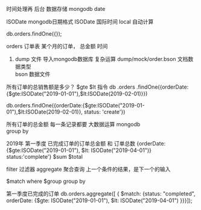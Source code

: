 时间处理再 后台
数据存储  mongodb  date

ISODate   mongodb日期格式
ISODate   国际时间
local     自动计算


db.orders.findOne({});

orders 订单表
某个月的订单，  总金额   时间
1. dump 文件   导入mongodb数据库   复杂运算
  dump/mock/order.bson   文档数据类型  
  bson  数据文件

所有订单的总销售额是多少？
$gte  $lt  指令
  db
    .orders
    .findOne({orderDate:{$gte:ISODate("2019-01-01"),$lt:ISODate(2019-02-01)}})

  db.orders.findOne({orderDate:{$gte:ISODate("2019-01-01"),$lt:ISODate(2019-02-01)}, status: 'create'})

所有订单的总金额
每一条记录都要
大数据运算  mongodb  
group by

2019年 第一季度 已完成订单的订单总金额 和 订单总数
{orderDate:{$gte:ISODate("2019-01-01"), $lt: ISODate("2019-04-01")} status:'complete'}  $sum  $total

filter  过滤器
aggregate  聚合查询  上一个条件的结果，是下一个的输入

$match   where
$group   group by

第一季度已完成的订单
db.orders.aggregate([ { $match: {status: "completed", orderDate: {$gte: ISODate("2019-01-01"), $lt: ISODate("2019-04-01") }}}]);